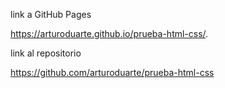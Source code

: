 link a GitHub Pages

https://arturoduarte.github.io/prueba-html-css/.

link al repositorio

https://github.com/arturoduarte/prueba-html-css
